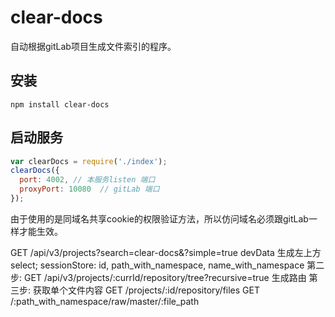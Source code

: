 # clear-docs
自动根据gitLab项目生成文件索引的程序。
## 安装
`npm install clear-docs`
## 启动服务

```js
var clearDocs = require('./index');
clearDocs({
  port: 4002, // 本服务listen 端口
  proxyPort: 10080  // gitLab 端口
});
```
由于使用的是同域名共享cookie的权限验证方法，所以仿问域名必须跟gitLab一样才能生效。

GET /api/v3/projects?search=clear-docs&?simple=true
devData
生成左上方select;
sessionStore: id, path_with_namespace,
name_with_namespace
第二步:
GET /api/v3/projects/:currId/repository/tree?recursive=true
生成路由
第三步:
获取单个文件内容
GET /projects/:id/repository/files
GET /:path_with_namespace/raw/master/:file_path
